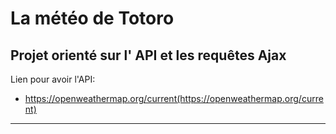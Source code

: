# La météo de Totoro

## Projet orienté sur l' API et les requêtes Ajax

Lien pour avoir l'API:
- https://openweathermap.org/current(https://openweathermap.org/current)

---

